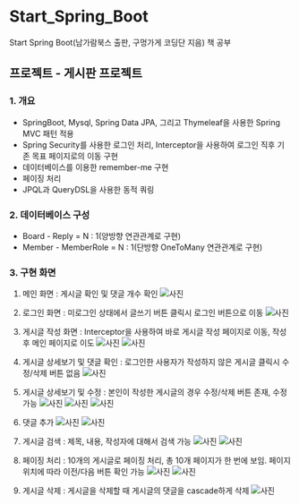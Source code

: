 # Start_Spring_Boot

Start Spring Boot(남가람북스 출판, 구멍가게 코딩단 지음) 책 공부

## 프로젝트 - 게시판 프로젝트

### 1. 개요

- SpringBoot, Mysql, Spring Data JPA, 그리고 Thymeleaf을 사용한 Spring MVC 패턴 적용
- Spring Security를 사용한 로그인 처리, Interceptor을 사용하여 로그인 직후 기존 목표 페이지로의 이동 구현
- 데이터베이스를 이용한 remember-me 구현
- 페이징 처리
- JPQL과 QueryDSL을 사용한 동적 쿼링

### 2. 데이터베이스 구성

- Board - Reply = N : 1(양방향 연관관계로 구현)
- Member - MemberRole = N : 1(단방향 OneToMany 연관관계로 구현)

### 3. 구현 화면

1. 메인 화면 : 게시글 확인 및 댓글 개수 확인
   ![사진](./images/1.PNG)

2. 로그인 화면 : 미로그인 상태에서 글쓰기 버튼 클릭시 로그인 버튼으로 이동
   ![사진](./images/2.PNG)

3. 게시글 작성 화면 : Interceptor을 사용하여 바로 게시글 작성 페이지로 이동, 작성 후 메인 페이지로 이도
   ![사진](./images/3.PNG)
   ![사진](./images/4.PNG)

4. 게시글 상세보기 및 댓글 확인 : 로그인한 사용자가 작성하지 않은 게시글 클릭시 수정/삭제 버튼 없음
   ![사진](./images/5.PNG)
5. 게시글 상세보기 및 수정 : 본인이 작성한 게시글의 경우 수정/삭제 버튼 존재, 수정 가능
   ![사진](./images/6.PNG)
   ![사진](./images/14.PNG)
   ![사진](./images/7.PNG)
6. 댓글 추가
   ![사진](./images/8.PNG)
   ![사진](./images/9.PNG)

7. 게시글 검색 : 제목, 내용, 작성자에 대해서 검색 가능
   ![사진](./images/10.PNG)
   ![사진](./images/11.PNG)

8. 페이징 처리 : 10개의 게시글로 페이징 처리, 총 10개 페이지가 한 번에 보임. 페이지 위치에 따라 이전/다음 버튼 확인 가능
   ![사진](./images/12.PNG)
   ![사진](./images/13.PNG)

9. 게시글 삭제 : 게시글을 삭제할 때 게시글의 댓글을 cascade하게 삭제
   ![사진](./images/15.PNG)
